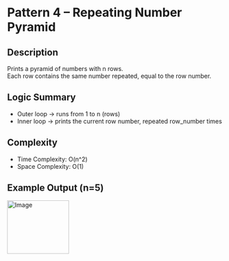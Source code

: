# Pattern 4 – Repeating Number Pyramid

## Description
Prints a pyramid of numbers with n rows.  
Each row contains the same number repeated, equal to the row number.

## Logic Summary
- Outer loop → runs from 1 to n (rows)
- Inner loop → prints the current row number, repeated row_number times

## Complexity
- Time Complexity: O(n^2)
- Space Complexity: O(1)

## Example Output (n=5)
<img width="144" height="125" alt="Image" src="https://github.com/user-attachments/assets/df6a975b-2e20-406a-9489-471bb6d79abb" />

